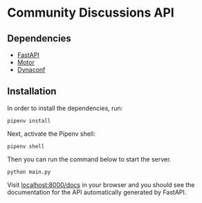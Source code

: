 # Community Discussions API

## Dependencies

- [FastAPI](https://fastapi.tiangolo.com/)
- [Motor](https://motor.readthedocs.io/)
- [Dynaconf](https://www.dynaconf.com/)

## Installation

In order to install the dependencies, run:

```shell
pipenv install
```

Next, activate the Pipenv shell:

```shell
pipenv shell
```

Then you can run the command below to start the server.

```shell
python main.py
```

Visit [localhost:8000/docs](http://localhost:8000/docs) in your browser and you should see the documentation for the API automatically generated by FastAPI.
